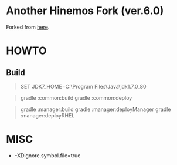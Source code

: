 # Another Hinemos Fork (ver.6.0)

Forked from [here](https://github.com/hinemos/hinemos).


# HOWTO

## Build
> SET JDK7_HOME=C:\Program Files\Java\jdk1.7.0_80

> gradle :common:build
> gradle :common:deploy

> gradle :manager:build
> gradle :manager:deployManager
> gradle :manager:deployRHEL


# MISC

* -XDignore.symbol.file=true
